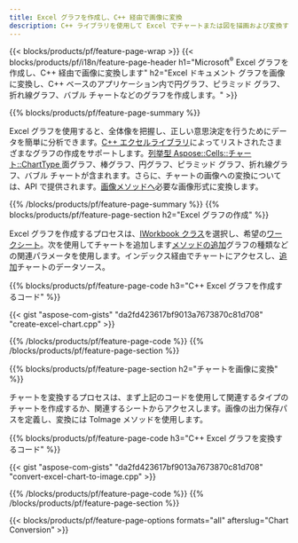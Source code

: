 ```yaml
---
title: Excel グラフを作成し、C++ 経由で画像に変換
description: C++ ライブラリを使用して Excel でチャートまたは図を描画および変換するための C++ ソース コード
---
```

{{< blocks/products/pf/feature-page-wrap >}}
{{< blocks/products/pf/i18n/feature-page-header h1="Microsoft<sup>&reg;</sup> Excel グラフを作成し、C++ 経由で画像に変換します" h2="Excel ドキュメント グラフを画像に変換し、C++ ベースのアプリケーション内で円グラフ、ピラミッド グラフ、折れ線グラフ、バブル チャートなどのグラフを作成します。" >}}

{{% blocks/products/pf/feature-page-summary %}}

 Excel グラフを使用すると、全体像を把握し、正しい意思決定を行うためにデータを簡単に分析できます。[C++ エクセルライブラリ](/cells/ja/cpp/)によってリストされたさまざまなグラフの作成をサポートします。[列挙型 Aspose::Cells::チャート::ChartType
](https://reference.aspose.com/cells/cpp/namespace/aspose.cells.charts#a2f17e69bcefc754569019185d0621b70)面グラフ、棒グラフ、円グラフ、ピラミッド グラフ、折れ線グラフ、バブル チャートが含まれます。さらに、チャートの画像への変換については、API で提供されます。[画像メソッドへ](https://reference.aspose.com/cells/cpp/class/aspose.cells.charts.i_sparkline#a28d76dd585c48366e1657f2982722ddb)必要な画像形式に変換します。

{{% /blocks/products/pf/feature-page-summary %}}
{{% blocks/products/pf/feature-page-section h2="Excel グラフの作成" %}}

Excel グラフを作成するプロセスは、[IWorkbook クラス](https://reference.aspose.com/cells/cpp/class/aspose.cells.i_workbook)を選択し、希望の[ワークシート](https://reference.aspose.com/cells/cpp/class/aspose.cells.i_worksheet_collection#a5574d624796043233420d0e0459ccc43)。次を使用してチャートを追加します[メソッドの追加](https://reference.aspose.com/cells/cpp/class/aspose.cells.charts.i_chart_collection#ab7e8cce835c251a4682605299a6aa068)グラフの種類などの関連パラメータを使用します。インデックス経由でチャートにアクセスし、[追加](https://reference.aspose.com/cells/cpp/class/aspose.cells.charts.i_series_collection#a8f4dc4d883f32f65b1fb673e2aa7862f)チャートのデータソース。

{{% blocks/products/pf/feature-page-code h3="C++ Excel グラフを作成するコード" %}}

{{< gist "aspose-com-gists" "da2fd423617bf9013a7673870c81d708" "create-excel-chart.cpp" >}}

{{% /blocks/products/pf/feature-page-code %}}
{{% /blocks/products/pf/feature-page-section %}}

{{% blocks/products/pf/feature-page-section h2="チャートを画像に変換" %}}


チャートを変換するプロセスは、まず上記のコードを使用して関連するタイプのチャートを作成するか、関連するシートからアクセスします。画像の出力保存パスを定義し、変換には ToImage メソッドを使用します。

 
{{% blocks/products/pf/feature-page-code h3="C++ Excel グラフを変換するコード" %}}

{{< gist "aspose-com-gists" "da2fd423617bf9013a7673870c81d708" "convert-excel-chart-to-image.cpp" >}}

{{% /blocks/products/pf/feature-page-code %}}
{{% /blocks/products/pf/feature-page-section %}}

{{< blocks/products/pf/feature-page-options formats="all" afterslug="Chart Conversion" >}}

